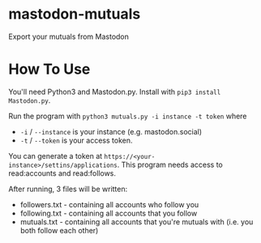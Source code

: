 # mastodon-mutuals
Export your mutuals from Mastodon

# How To Use

You'll need Python3 and Mastodon.py. Install with `pip3 install Mastodon.py`.

Run the program with `python3 mutuals.py -i instance -t token` where
 * `-i` / `--instance` is your instance (e.g. mastodon.social)
 * `-t` / `--token` is your access token.

You can generate a token at `https://<your-instance>/settins/applications`. This program needs access to read:accounts and read:follows.

After running, 3 files will be written:
 * followers.txt - containing all accounts who follow you
 * following.txt - containing all accounts that you follow
 * mutuals.txt - containing all accounts that you're mutuals with (i.e. you both follow each other)
